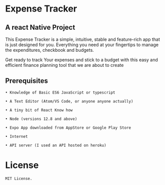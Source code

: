 # Expense Tracker

## A react Native Project

This Expense Tracker is a simple, intuitive, stable and feature-rich app that is just designed for you. Everything you need at your fingertips to manage the expenditures, checkbook and budgets.

Get ready to track Your expenses and stick to a budget with this easy and efficient finance planning tool that we are about to create

## Prerequisites

    • Knowledge of Basic ES6 JavaScript or typescript

    • A Text Editor (Atom/VS Code, or anyone anyone actually)

    • A tiny bit of React Know how

    • Node (versions 12.8 and above)

    • Expo App downloaded from AppStore or Google Play Store

    • Internet

    • API server (I used an API hosted on heroku)

# License

    MIT License.
